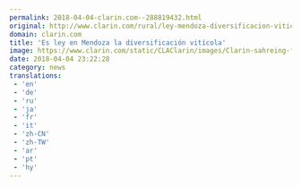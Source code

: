 ```yaml
---
permalink: 2018-04-04-clarin.com--288819432.html
original: http://www.clarin.com/rural/ley-mendoza-diversificacion-viticola_0_HkY__AfjG.html
domain: clarin.com
title: 'Es ley en Mendoza la diversificación vitícola'
image: https://www.clarin.com/static/CLAClarin/images/Clarin-sahreing-fbk.jpg
date: 2018-04-04 23:22:28
category: news
translations: 
 - 'en'
 - 'de'
 - 'ru'
 - 'ja'
 - 'fr'
 - 'it'
 - 'zh-CN'
 - 'zh-TW'
 - 'ar'
 - 'pt'
 - 'hy'
---
```


